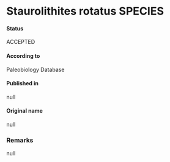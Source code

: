 Staurolithites rotatus SPECIES
=======

#### Status
ACCEPTED

#### According to
Paleobiology Database

#### Published in
null

#### Original name
null

### Remarks
null